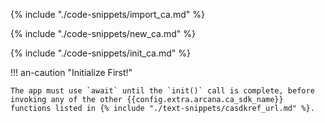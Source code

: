 {% include "./code-snippets/import_ca.md" %}

{% include "./code-snippets/new_ca.md" %}

{% include "./code-snippets/init_ca.md" %}

!!! an-caution "Initialize First!"

    The app must use `await` until the `init()` call is complete, before invoking any of the other {{config.extra.arcana.ca_sdk_name}} functions listed in {% include "./text-snippets/casdkref_url.md" %}.